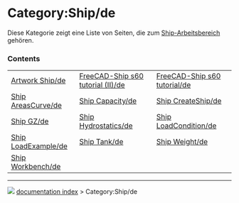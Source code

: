 # Category:Ship/de
Diese Kategorie zeigt eine Liste von Seiten, die zum [Ship-Arbeitsbereich](Ship_Workbench/de.md) gehören.

### Contents

|     |     |     |
| --- | --- | --- |
| [Artwork Ship/de](Artwork_Ship/de.md) | [FreeCAD-Ship s60 tutorial (II)/de](FreeCAD-Ship_s60_tutorial_(II)/de.md) | [FreeCAD-Ship s60 tutorial/de](FreeCAD-Ship_s60_tutorial/de.md) |
| [Ship AreasCurve/de](Ship_AreasCurve/de.md) | [Ship Capacity/de](Ship_Capacity/de.md) | [Ship CreateShip/de](Ship_CreateShip/de.md) |
| [Ship GZ/de](Ship_GZ/de.md) | [Ship Hydrostatics/de](Ship_Hydrostatics/de.md) | [Ship LoadCondition/de](Ship_LoadCondition/de.md) |
| [Ship LoadExample/de](Ship_LoadExample/de.md) | [Ship Tank/de](Ship_Tank/de.md) | [Ship Weight/de](Ship_Weight/de.md) |
| [Ship Workbench/de](Ship_Workbench/de.md) |



---
![](images/Right_arrow.png) [documentation index](../README.md) > Category:Ship/de
